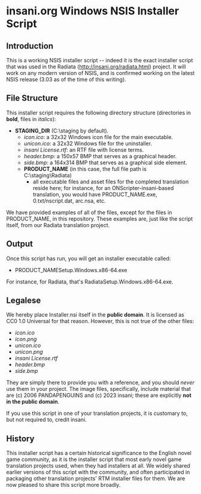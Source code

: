 # insani.org Windows NSIS Installer Script
## Introduction
This is a working NSIS installer script -- indeed it is the exact installer script that was used in the Radiata (http://insani.org/radiata.html) project.  It will work on any modern version of NSIS, and is confirmed working on the latest NSIS release (3.03 as of the time of this writing).

## File Structure
This installer script requires the following directory structure (directories in **bold**, files in *italics*):

- **STAGING_DIR** (C:\staging by default).
  - *icon.ico*: a 32x32 Windows icon file for the main executable.
  - *unicon.ico*: a 32x32 Windows file for the uninstaller.
  - *insani License.rtf*: an RTF file with license terms.
  - *header.bmp*: a 150x57 BMP that serves as a graphical header.
  - *side.bmp*: a 164x314 BMP that serves as a graphical side element.
  - **PRODUCT_NAME** (in this case, the full file path is C:\staging\Radiata)
    - all executable files and asset files for the completed translation reside here; for instance, for an ONScripter-insani-based translation, you would have PRODUCT_NAME.exe, 0.txt/nscript.dat, arc.nsa, etc.

We have provided examples of all of the files, except for the files in PRODUCT_NAME, in this repository.  These examples are, just like the script itself, from our Radiata translation project.

## Output
Once this script has run, you will get an installer executable called:

- PRODUCT_NAMESetup.Windows.x86-64.exe 

For instance, for Radiata, that's RadiataSetup.Windows.x86-64.exe.

## Legalese
We hereby place Installer.nsi itself in the **public domain**.  It is licensed as CC0 1.0 Universal for that reason.  However, this is not true of the other files:

- *icon.ico*
- *icon.png*
- *unicon.ico*
- *unicon.png*
- *insani License.rtf*
- *header.bmp*
- *side.bmp*

They are simply there to provide you with a reference, and you should *never* use them in your project.  The image files, specifically, include material that are (c) 2006 PANDAPENGUINS and (c) 2023 insani; these are explicitly **not in the public domain**.

If you use this script in one of your translation projects, it is customary to, but not required to, credit insani.

## History
This installer script has a certain historical significance to the English novel game community, as it is the installer script that most early novel game translation projects used, when they had installers at all.  We widely shared earlier versions of this script with the community, and often participated in packaging other translation projects' RTM installer files for them.  We are now pleased to share this script more broadly.
